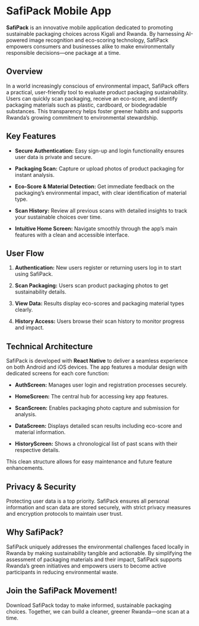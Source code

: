 # SafiPack Mobile App

**SafiPack** is an innovative mobile application dedicated to promoting sustainable packaging choices across Kigali and Rwanda. By harnessing AI-powered image recognition and eco-scoring technology, SafiPack empowers consumers and businesses alike to make environmentally responsible decisions—one package at a time.


## Overview

In a world increasingly conscious of environmental impact, SafiPack offers a practical, user-friendly tool to evaluate product packaging sustainability. Users can quickly scan packaging, receive an eco-score, and identify packaging materials such as plastic, cardboard, or biodegradable substances. This transparency helps foster greener habits and supports Rwanda’s growing commitment to environmental stewardship.


## Key Features

* **Secure Authentication:** Easy sign-up and login functionality ensures user data is private and secure.

* **Packaging Scan:** Capture or upload photos of product packaging for instant analysis.

* **Eco-Score & Material Detection:** Get immediate feedback on the packaging’s environmental impact, with clear identification of material type.

* **Scan History:** Review all previous scans with detailed insights to track your sustainable choices over time.

* **Intuitive Home Screen:** Navigate smoothly through the app’s main features with a clean and accessible interface.


## User Flow

1. **Authentication:** New users register or returning users log in to start using SafiPack.

2. **Scan Packaging:** Users scan product packaging photos to get sustainability details.

3. **View Data:** Results display eco-scores and packaging material types clearly.

4. **History Access:** Users browse their scan history to monitor progress and impact.


## Technical Architecture

SafiPack is developed with **React Native** to deliver a seamless experience on both Android and iOS devices. The app features a modular design with dedicated screens for each core function:

* **AuthScreen:** Manages user login and registration processes securely.

* **HomeScreen:** The central hub for accessing key app features.

* **ScanScreen:** Enables packaging photo capture and submission for analysis.

* **DataScreen:** Displays detailed scan results including eco-score and material information.

* **HistoryScreen:** Shows a chronological list of past scans with their respective details.

This clean structure allows for easy maintenance and future feature enhancements.


## Privacy & Security

Protecting user data is a top priority. SafiPack ensures all personal information and scan data are stored securely, with strict privacy measures and encryption protocols to maintain user trust.


## Why SafiPack?

SafiPack uniquely addresses the environmental challenges faced locally in Rwanda by making sustainability tangible and actionable. By simplifying the assessment of packaging materials and their impact, SafiPack supports Rwanda’s green initiatives and empowers users to become active participants in reducing environmental waste.


## Join the SafiPack Movement!

Download SafiPack today to make informed, sustainable packaging choices. Together, we can build a cleaner, greener Rwanda—one scan at a time.